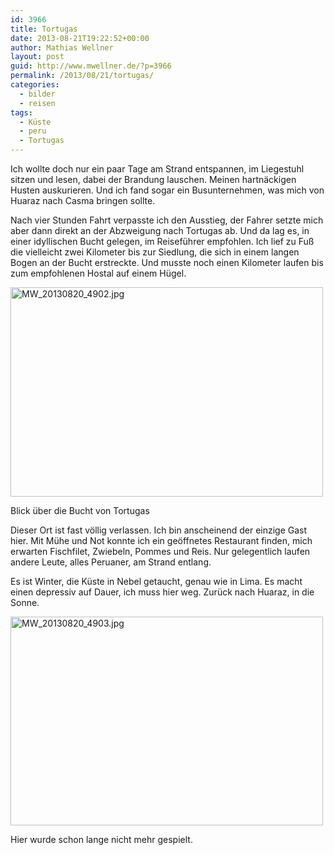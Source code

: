 ```yaml
---
id: 3966
title: Tortugas
date: 2013-08-21T19:22:52+00:00
author: Mathias Wellner
layout: post
guid: http://www.mwellner.de/?p=3966
permalink: /2013/08/21/tortugas/
categories:
  - bilder
  - reisen
tags:
  - Küste
  - peru
  - Tortugas
---
```

Ich wollte doch nur ein paar Tage am Strand entspannen, im Liegestuhl sitzen und lesen, dabei der Brandung lauschen. Meinen hartnäckigen Husten auskurieren. Und ich fand sogar ein Busunternehmen, was mich von Huaraz nach Casma bringen sollte. 

Nach vier Stunden Fahrt verpasste ich den Ausstieg, der Fahrer setzte mich aber dann direkt an der Abzweigung nach Tortugas ab. Und da lag es, in einer idyllischen Bucht gelegen, im Reiseführer empfohlen. Ich lief zu Fuß die vielleicht zwei Kilometer bis zur Siedlung, die sich in einem langen Bogen an der Bucht erstreckte. Und musste noch einen Kilometer laufen bis zum empfohlenen Hostal auf einem Hügel.

<div style="width: 510px" class="wp-caption aligncenter">
  <a href="http://www.flickr.com/photos/mwellner/9792223944/" title="MW_20130820_4902.jpg by mwellner, on Flickr"><img src="http://farm8.staticflickr.com/7287/9792223944_1366bdb534.jpg" width="500" height="335" alt="MW_20130820_4902.jpg" /></a>
  
  <p class="wp-caption-text">
    Blick über die Bucht von Tortugas<br />
  </p>
</div>

Dieser Ort ist fast völlig verlassen. Ich bin anscheinend der einzige Gast hier. Mit Mühe und Not konnte ich ein geöffnetes Restaurant finden, mich erwarten Fischfilet, Zwiebeln, Pommes und Reis. Nur gelegentlich laufen andere Leute, alles Peruaner, am Strand entlang. 

Es ist Winter, die Küste in Nebel getaucht, genau wie in Lima. Es macht einen depressiv auf Dauer, ich muss hier weg. Zurück nach Huaraz, in die Sonne.

<div style="width: 510px" class="wp-caption aligncenter">
  <a href="http://www.flickr.com/photos/mwellner/9792226384/" title="MW_20130820_4903.jpg by mwellner, on Flickr"><img src="http://farm8.staticflickr.com/7298/9792226384_7176fd7b43.jpg" width="500" height="334" alt="MW_20130820_4903.jpg" /></a>
  
  <p class="wp-caption-text">
    Hier wurde schon lange nicht mehr gespielt.<br />
  </p>
</div>